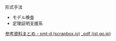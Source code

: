 形式手法
- モデル検査
- 定理証明支援系


[参考資料まとめ - smt-d (scrapbox.io)](https://scrapbox.io/smt-d/%E5%8F%82%E8%80%83%E8%B3%87%E6%96%99%E3%81%BE%E3%81%A8%E3%82%81)
[_pdf (jst.go.jp)](https://www.jstage.jst.go.jp/article/jssst/27/3/27_3_3_24/_pdf)